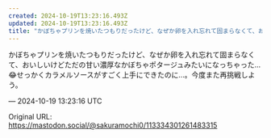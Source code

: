 ```yaml
---
created: 2024-10-19T13:23:16.493Z
updated: 2024-10-19T13:23:16.493Z
title: "かぼちゃプリンを焼いたつもりだったけど、なぜか卵を入れ忘れて固まらなくて、おいし[...]"
---
```


<p>かぼちゃプリンを焼いたつもりだったけど、なぜか卵を入れ忘れて固まらなくて、おいしいけどただの甘い濃厚なかぼちゃポタージュみたいになっちゃった…😂せっかくカラメルソースがすごく上手にできたのに…。今度また再挑戦しよう。</p>

&mdash; 2024-10-19 13:23:16 UTC

Original URL: https://mastodon.social/@sakuramochi0/113334301261483315
